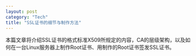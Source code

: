 ```yaml
---
layout: post    
category: "Tech"   
title: "SSL证书的细节与制作方法"      
---
```


本篇文章将介绍SSL证书的格式标准X509所规定的内容，CA的层级架构，以及如何在一台Linux服务器上制作Root证书、用制作的Root证书签发SSL证书。

